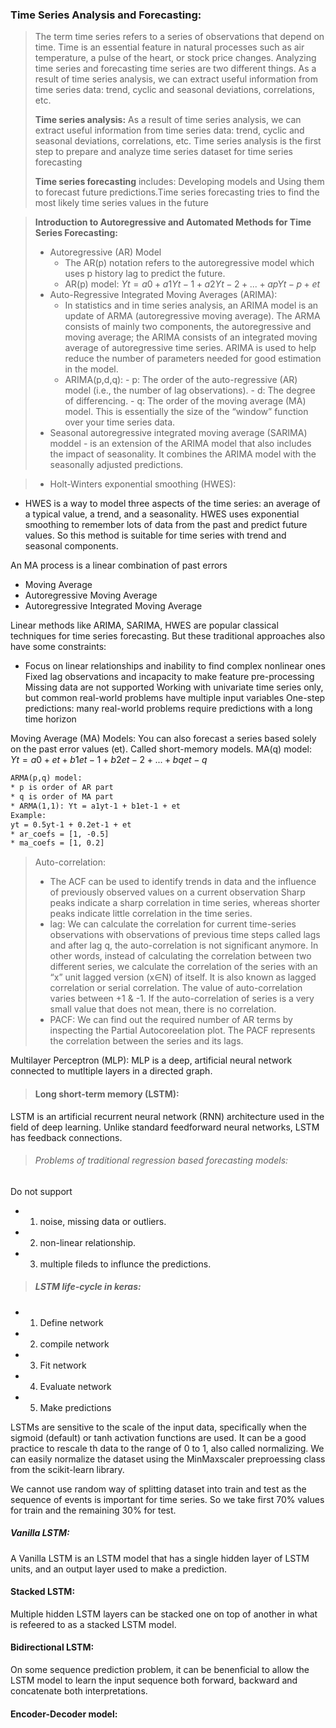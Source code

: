 ### Time Series Analysis and Forecasting:
> The term time series refers to a series of observations that depend on time. Time is an essential feature in natural processes such as air temperature, a pulse of     the heart, or stock price changes. Analyzing time series and forecasting time series are two different things.
  As a result of time series analysis, we can extract useful information from time series data: trend, cyclic and seasonal deviations, correlations, etc.
>
> **Time series analysis:** As a result of time series analysis, we can extract useful information from time series data: trend, cyclic and seasonal deviations, correlations, etc. Time series analysis is the first step to prepare and analyze time series dataset for time series forecasting
>
> **Time series forecasting** includes: Developing models and Using them to forecast future predictions.Time series forecasting tries to find the most likely
time series values in the future


> **Introduction to Autoregressive and Automated Methods for Time Series Forecasting:**
> - Autoregressive (AR) Model
>   - The AR(p) notation refers to the autoregressive model which uses p history lag to predict the future.
>   - AR(p) model: $Yt = a0 + a1Yt-1 + a2Yt-2 + ... + apYt-p + et$
> - Auto-Regressive Integrated Moving Averages (ARIMA):
>   - In statistics and in time series analysis, an ARIMA model is an update of ARMA (autoregressive moving average). The ARMA consists of mainly two components, the autoregressive and moving average; the ARIMA consists of an integrated moving average of autoregressive time series. ARIMA is used to help reduce the number of
parameters needed for good estimation in the model.
>   - ARIMA(p,d,q):
     - p: The order of the auto-regressive (AR) model (i.e., the number of lag observations). 
     - d: The degree of differencing.
     - q: The order of the moving average (MA) model. This is essentially the size of the “window” function over your time series data. 
> - Seasonal autoregressive integrated moving average (SARIMA) moddel
     - is an extension of the ARIMA model that also includes the impact of seasonality. It combines the ARIMA model with the seasonally adjusted predictions.
   
> - Holt-Winters exponential smoothing (HWES):
   - HWES is a way to model three aspects of the time series: an average of a typical value, a trend, and a seasonality. HWES uses exponential smoothing to remember lots of data from the past and predict future values. So this method is suitable for time series with trend and seasonal components.

An MA process is a linear combination of past errors
- Moving Average 
- Autoregressive Moving Average 
- Autoregressive Integrated Moving Average

Linear methods like ARIMA, SARIMA, HWES are popular classical techniques for time series forecasting. But these traditional approaches also have some constraints:
 - Focus on linear relationships and inability to find complex nonlinear ones
Fixed lag observations and incapacity to make feature pre-processing
Missing data are not supported
Working with univariate time series only, but common real-world problems have multiple input variables
One-step predictions: many real-world problems require predictions with a long time horizon


Moving Average (MA) Models:
You can also forecast a series based solely on the past error values (et). Called short-memory models.
MA(q) model:
$Yt = a0 + et + b1et-1 + b2et-2 + ... + bqet-q$

```diff 
ARMA(p,q) model:
* p is order of AR part
* q is order of MA part
* ARMA(1,1): Yt = a1yt-1 + b1et-1 + et
Example: 
yt = 0.5yt-1 + 0.2et-1 + et
* ar_coefs = [1, -0.5]
* ma_coefs = [1, 0.2]

```









> Auto-correlation: 
>   * The ACF can be used to identify trends in data and the influence of previously observed values on a current observation Sharp peaks
 indicate a sharp correlation in time series, whereas shorter peaks indicate little correlation in the time series.
>   * lag: We can calculate the correlation for current time-series observations with observations of previous time steps called lags and
 after lag q, the auto-correlation is not significant anymore. In other words, instead of calculating the correlation between two different
 series, we calculate the correlation of the series with an “x” unit lagged version (x∈N) of itself. It is also known as lagged correlation
 or serial correlation. The value of auto-correlation varies between +1 & -1. If the auto-correlation of series is a very small value that
 does not mean, there is no correlation.
 >  * PACF: We can find out the required number of AR terms by inspecting the Partial Autocoreelation plot. The PACF represents the correlation
 between the series and its lags. 


Multilayer Perceptron (MLP):
MLP is a deep, artificial neural network connected to mutltiple layers in a directed graph.

> #### Long short-term memory (LSTM): 
   LSTM is an artificial recurrent neural network (RNN) architecture used in the field of deep learning. Unlike standard feedforward neural networks, LSTM has feedback connections.
> ###### Problems of traditional regression based forecasting models:
 Do not support
   * 1. noise, missing data or outliers.
   * 2. non-linear relationship.
   * 3. multiple fileds to influnce the predictions.
> ##### LSTM life-cycle in keras:
  * 1. Define network
  * 2. compile network
  * 3. Fit network
  * 4. Evaluate network
  * 5. Make predictions

LSTMs are sensitive to the scale of the input data, specifically when the sigmoid (default) or tanh activation functions are used. It can be a good practice to rescale th data to the range of 0 to 1, also called normalizing. We can easily normalize the dataset using the MinMaxscaler preproessing class from the scikit-learn library.

We cannot use random way of splitting dataset into train and test as the sequence of events is important for time series. So we take first 70% values for train and the remaining 30% for test.
##### Vanilla LSTM:
A Vanilla LSTM is an LSTM model that has a single hidden layer of LSTM units, and an output layer used to make a prediction.

#### Stacked LSTM:
Multiple hidden LSTM layers can be stacked one on top of another in what is refeered to as a stacked LSTM model.

#### Bidirectional LSTM:
On some sequence prediction problem, it can be benenficial to allow the LSTM model to learn the input sequence both forward, backward and concatenate both interpretations. 

#### Encoder-Decoder model:




